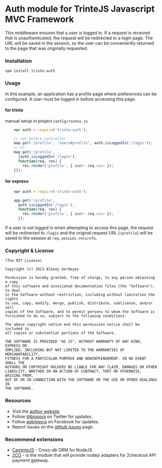 # Auth module for TrinteJS Javascript MVC Framework

This middleware ensures that a user is logged in. If a request is received that is unauthenticated, the request will be redirected to a login page. The URL will be saved in the session, so the user can be conveniently returned to the page that was originally requested.

### Installation

    npm install trinte-auth

### Usage

In this example, an application has a profile page where preferences can be
configured.  A user must be logged in before accessing this page.

#### for trinte

manual setup in project `config/routes.js`

```js
    var auth = require('trinte-auth');

    // set before controller
    map.get('/profile', 'users#profile', auth.isLoggedIn('/login'));
    // or
    map.get('/profile',
      [auth.isLoggedIn('/login'),
      function(req, res) {
        res.render('profile', { user: req.user });
    }]);
```

#### for express

```js
    var auth = require('trinte-auth');

    app.get('/profile',
      auth.isLoggedIn('/login'),
      function(req, res) {
        res.render('profile', { user: req.user });
      });
```
      
If a user is not logged in when attempting to access this page, the request will
be redirected to `/login` and the original request URL (`/profile`) will be
saved to the session at `req.session.returnTo`.

### Copyright & License

    (The MIT License)

    Copyright (c) 2013 Alexey Gordeyev

    Permission is hereby granted, free of charge, to any person obtaining a copy
    of this software and associated documentation files (the "Software"), to deal
    in the Software without restriction, including without limitation the rights
    to use, copy, modify, merge, publish, distribute, sublicense, and/or sell
    copies of the Software, and to permit persons to whom the Software is
    furnished to do so, subject to the following conditions:

    The above copyright notice and this permission notice shall be included in
    all copies or substantial portions of the Software.

    THE SOFTWARE IS PROVIDED "AS IS", WITHOUT WARRANTY OF ANY KIND, EXPRESS OR
    IMPLIED, INCLUDING BUT NOT LIMITED TO THE WARRANTIES OF MERCHANTABILITY,
    FITNESS FOR A PARTICULAR PURPOSE AND NONINFRINGEMENT. IN NO EVENT SHALL THE
    AUTHORS OR COPYRIGHT HOLDERS BE LIABLE FOR ANY CLAIM, DAMAGES OR OTHER
    LIABILITY, WHETHER IN AN ACTION OF CONTRACT, TORT OR OTHERWISE, ARISING FROM,
    OUT OF OR IN CONNECTION WITH THE SOFTWARE OR THE USE OR OTHER DEALINGS IN
    THE SOFTWARE.

### Resources

- Visit the [author website](http://www.gordejev.lv).
- Follow [@biggora](https://twitter.com/#!/biggora) on Twitter for updates.
- Follow [agbiggora](https://www.facebook.com/agbiggora) on Facebook for updates.
- Report issues on the [github issues](https://github.com/biggora/trinte-auth/issues) page.

### Recommend extensions

- [CaminteJS](http://www.camintejs.com/) - Cross-db ORM for NodeJS
- [2CO](https://github.com/biggora/2co) - is the module that will provide nodejs adapters for 2checkout API payment gateway.

